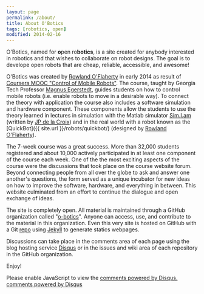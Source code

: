 ```yaml
---
layout: page
permalink: /about/
title: About O'Botics
tags: [robotics, open]
modified: 2014-02-16
---
```


O'Botics, named for **o**pen ro**botics**, is a site created for anybody interested in robotics and that wishes to collaborate on robot designs. The goal is to develope open robots that are cheap, reliable, accessible, and awesome!

O'Botics was created by [Rowland O'Flaherty](http://rowlandoflaherty.com) in early 2014 as result of [Coursera MOOC "Control of Mobile Robots"](https://www.coursera.org/course/conrob). The course, taught by Georgia Tech Professor [Magnus Egerstedt](http://users.ece.gatech.edu/~magnus/),  guides students on how to control mobile robots (i.e. enable robots to move in a desirable way). To connect the theory with application the course also includes a software simulation and hardware component. These components allow the students to use the theory learned in lectures in simulation with the Matlab simulator [Sim.I.am](http://jdelacroix.github.io/simiam/) (written by [JP de la Croix](http://jpdelacroix.com/)) and in the real world with a robot known as the [QuickBot]({{ site.url }}/robots/quickbot/) (designed by [Rowland O'Flaherty](http://rowlandoflaherty.com)).

The 7-week course was a great success. More than 32,000 students registered and about 10,000 actively participated in at least one component of the course each week.  One of the the most exciting aspects of the course were the discussions that took place on the course website forum. Beyond connecting people from all over the globe to ask and answer one another's questions, the form served as a unique incubator for new ideas on how to improve the software, hardware, and everything in between. This website culminated from an effort to continue the dialogue and open exchange of ideas.

The site is completely open. All material is maintained through a GitHub organization called "[o-botics](https://github.com/o-botics)". Anyone can access, use, and contribute to the material in this organization. Even this very site is hosted on GitHub with a Git [repo](https://github.com/o-botics/o-botics.github.io) using [Jekyll](http://jekyllrb.com/) to generate statics webpages.

Discussions can take place in the comments area of each page using the blog hosting service [Disqus](http://disqus.com/) or in the issues and wiki area of each repository in the GitHub organization.

Enjoy!

<div id="disqus_thread"></div>
<script type="text/javascript">
    /* * * CONFIGURATION VARIABLES: EDIT BEFORE PASTING INTO YOUR WEBPAGE * * */
    // var disqus_shortname = 'testing-o-botics'; // required: replace example with your forum shortname
    {% if site.url == "http://o-botics.org" %}
      var disqus_shortname = 'o-botics'; // required: replace example with your forum shortname
    {% endif %}

    /* * * DON'T EDIT BELOW THIS LINE * * */
    (function() {
        var dsq = document.createElement('script'); dsq.type = 'text/javascript'; dsq.async = true;
        dsq.src = '//' + disqus_shortname + '.disqus.com/embed.js';
        (document.getElementsByTagName('head')[0] || document.getElementsByTagName('body')[0]).appendChild(dsq);
    })();
</script>
<noscript>Please enable JavaScript to view the <a href="http://disqus.com/?ref_noscript">comments powered by Disqus.</a></noscript>
<a href="http://disqus.com" class="dsq-brlink">comments powered by <span class="logo-disqus">Disqus</span></a>
